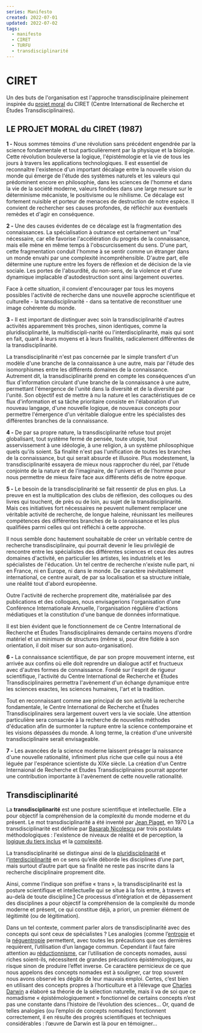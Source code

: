 ```yaml
---
series: Manifesto
created: 2022-07-01
updated: 2022-07-02
tags:
  - manifesto
  - CIRET
  - TURFU
  - transdisciplinarité
---
```


# CIRET 
 Un des buts de l'organisation est l'approche transdisciplinaire pleinement inspirée du [projet moral](https://ciret-transdisciplinarity.org/moral_project.php) du CIRET (Centre International de Recherche et Études Transdisciplinaires).

## LE PROJET MORAL du CIRET (1987)

**1 -**
Nous sommes témoins d'une révolution sans précédent engendrée par la science fondamentale et tout particulièrement par la physique et la biologie. Cette révolution bouleverse la logique, l'épistémologie et la vie de tous les jours à travers les applications technologiques. Il est essentiel de reconnaître l'existence d'un important décalage entre la nouvelle vision du monde qui émerge de l'étude des systèmes naturels et les valeurs qui prédominent encore en philosophie, dans les sciences de l'homme et dans la vie de la société moderne, valeurs fondées dans une large mesure sur le déterminisme mécaniste, le positivisme ou le nihilisme. Ce décalage est fortement nuisible et porteur de menaces de destruction de notre espèce. Il convient de rechercher ses causes profondes, de réfléchir aux éventuels remèdes et d'agir en conséquence.

**2 -**
Une des causes évidentes de ce décalage est la fragmentation des connaissances. La spécialisation à outrance est certainement un "mal" nécessaire, car elle favorise l'accélération du progrès de la connaissance, mais elle mène en même temps à l'obscurcissement du sens. D'une part, cette fragmentation conduit l'homme à se sentir comme un étranger dans un monde envahi par une complexité incompréhensible. D'autre part, elle détermine une rupture entre les foyers de réflexion et de décision de la vie sociale. Les portes de l'absurdité, du non-sens, de la violence et d'une dynamique implacable d'autodestruction sont ainsi largement ouvertes.

Face à cette situation, il convient d'encourager par tous les moyens possibles l'activité de recherche dans une nouvelle approche scientifique et culturelle - la transdisciplinarité - dans sa tentative de reconstituer une image cohérente du monde.

**3 -**
Il est important de distinguer avec soin la transdisciplinarité d'autres activités apparemment très proches, sinon identiques, comme la pluridisciplinarité, la multidiscipli-narité ou l'interdisciplinarité, mais qui sont en fait, quant à leurs moyens et à leurs finalités, radicalement différentes de la transdisciplinarité.

La transdisciplinarité n'est pas concernée par le simple transfert d'un modèle d'une branche de la connaissance à une autre, mais par l'étude des isomorphismes entre les différents domaines de la connaissance. Autrement dit, la transdisciplinarité prend en compte les conséquences d'un flux d'information circulant d'une branche de la connaissance à une autre, permettant l'émergence de l'unité dans la diversité et de la diversité par l'unité. Son objectif est de mettre à nu la nature et les caractéristiques de ce flux d'information et sa tâche prioritaire consiste en l'élaboration d'un nouveau langage, d'une nouvelle logique, de nouveaux concepts pour permettre l'émergence d'un véritable dialogue entre les spécialistes des différentes branches de la connaissance.

**4 -**
De par sa propre nature, la transdisciplinarité refuse tout projet globalisant, tout système fermé de pensée, toute utopie, tout asservissement à une idéologie, à une religion, à un système philosophique quels qu'ils soient. Sa finalité n'est pas l'unification de toutes les branches de la connaissance, but qui serait absurde et illusoire. Plus modestement, la transdisciplinarité essayera de mieux nous rapprocher du réel, par l'étude conjointe de la nature et de l'imaginaire, de l'univers et de l'homme pour nous permettre de mieux faire face aux différents défis de notre époque.

**5 -**
Le besoin de la transdisciplinarité se fait ressentir de plus en plus. La preuve en est la multiplication des clubs de réflexion, des colloques ou des livres qui touchent, de près ou de loin, au sujet de la transdisciplinarité. Mais ces initiatives fort nécessaires ne peuvent nullement remplacer une véritable activité de recherche, de longue haleine, réunissant les meilleures compétences des différentes branches de la connaissance et les plus qualifiées parmi celles qui ont réfléchi à cette approche.

Il nous semble donc hautement souhaitable de créer un véritable centre de recherche transdisciplinaire, qui pourrait devenir le lieu privilégié de rencontre entre les spécialistes des différentes sciences et ceux des autres domaines d'activité, en particulier les artistes, les industriels et les spécialistes de l'éducation. Un tel centre de recherche n'existe nulle part, ni en France, ni en Europe, ni dans le monde. De caractère inévitablement international, ce centre aurait, de par sa localisation et sa structure initiale, une réalité tout d'abord européenne.

Outre l'activité de recherche proprement dite, matérialisée par des publications et des colloques, nous envisagerions l'organisation d'une Conférence Internationale Annuelle, l'organisation régulière d'actions médiatiques et la constitution d'une banque de données informatique.

Il est bien évident que le fonctionnement de ce Centre International de Recherche et Études Transdisciplinaires demande certains moyens d'ordre matériel et un minimum de structures (même si, pour être fidèle à son orientation, il doit miser sur son auto-organisation).

**6 -**
La connaissance scientifique, de par son propre mouvement interne, est arrivée aux confins où elle doit reprendre un dialogue actif et fructueux avec d'autres formes de connaissance. Fondé sur l'esprit de rigueur scientifique, l'activité du Centre International de Recherche et Études Transdisciplinaires permettra l'avènement d'un échange dynamique entre les sciences exactes, les sciences humaines, l'art et la tradition.

Tout en reconnaissant comme axe principal de son activité la recherche fondamentale, le Centre International de Recherche et Études Transdisciplinaires sera largement ouvert vers la vie sociale. Une attention particulière sera consacrée à la recherche de nouvelles méthodes d'éducation afin de surmonter la rupture entre la science contemporaine et les visions dépassées du monde. A long terme, la création d'une université transdisciplinaire serait envisageable.

**7 -**
Les avancées de la science moderne laissent présager la naissance d'une nouvelle rationalité, infiniment plus riche que celle qui nous a été léguée par l'espérance scientiste du XIXe siècle. La création d'un Centre Internaional de Recherche et Études Transdisciplinaires pourrait apporter une contribution importante à l'avènement de cette nouvelle rationalité.


## Transdisciplinarité
La **transdisciplinarité** est une posture scientifique et intellectuelle. Elle a pour objectif la compréhension de la complexité du monde moderne et du présent. Le mot transdisciplinarité a été inventé par [Jean Piaget](https://fr.wikipedia.org/wiki/Jean_Piaget), en 1970
La transdisciplinarité est définie par [Basarab Nicolescu](https://fr.wikipedia.org/wiki/Basarab_Nicolescu) par trois postulats méthodologiques : l'existence de niveaux de réalité et de perception, la [logique du tiers inclus](https://fr.wikipedia.org/wiki/St%C3%A9phane_Lupasco#Le_Tiers_inclus) et la [complexité](https://fr.wikipedia.org/wiki/Pens%C3%A9e_complexe).

La transdisciplinarité se distingue ainsi de la [pluridisciplinarité](https://fr.wikipedia.org/wiki/Pluridisciplinarit%C3%A9) et l’[interdisciplinarité](https://fr.wikipedia.org/wiki/Interdisciplinarit%C3%A9) en ce sens qu’elle déborde les disciplines d’une part, mais surtout d’autre part que sa finalité ne reste pas inscrite dans la recherche disciplinaire proprement dite.

Ainsi, comme l’indique son préfixe « trans », la transdisciplinarité est la posture scientifique et intellectuelle qui se situe à la fois entre, à travers et au-delà de toute discipline.[1](https://fr.wikipedia.org/wiki/Transdisciplinarit%C3%A9#cite_note-1) Ce processus d’intégration et de dépassement des disciplines a pour objectif la compréhension de la complexité du monde moderne et présent, ce qui constitue déjà, a priori, un premier élément de légitimité (ou de légitimation).

Dans un tel contexte, comment parler alors de transdisciplinarité avec des concepts qui sont ceux de spécialistes ? Les analogies (comme l’[entropie](https://fr.wikipedia.org/wiki/Entropie) et la [néguentropie](https://fr.wikipedia.org/wiki/N%C3%A9guentropie) permettent, avec toutes les précautions que ces dernières requièrent, l’utilisation d’un langage commun. Cependant il faut faire attention au [réductionnisme](https://fr.wikipedia.org/wiki/R%C3%A9ductionnisme), car l’utilisation de concepts nomades, aussi riches soient-ils, nécessitent de grandes précautions épistémologiques, au risque sinon de produire l’effet inverse. Ce caractère pernicieux de ce que nous appelons des concepts nomades est à souligner, car trop souvent nous avons observé les dégâts de leur mauvais emploi. Certes, c’est bien en utilisant des concepts propres à l’horticulture et à l’élevage que [Charles Darwin](https://fr.wikipedia.org/wiki/Charles_Darwin) a élaboré sa théorie de la sélection naturelle, mais il va de soi que ce nomadisme « épistémologiquement » fonctionnel de certains concepts n’est pas une constante dans l’histoire de l’évolution des sciences… Or, quand de telles analogies (ou l’emploi de concepts nomades) fonctionnent correctement, il en résulte des progrès scientifiques et techniques considérables : l’œuvre de Darwin est là pour en témoigner…

